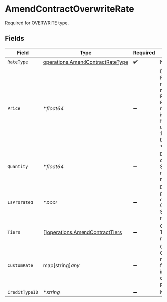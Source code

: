 # AmendContractOverwriteRate

Required for OVERWRITE type.


## Fields

| Field                                                                                                                                                      | Type                                                                                                                                                       | Required                                                                                                                                                   | Description                                                                                                                                                |
| ---------------------------------------------------------------------------------------------------------------------------------------------------------- | ---------------------------------------------------------------------------------------------------------------------------------------------------------- | ---------------------------------------------------------------------------------------------------------------------------------------------------------- | ---------------------------------------------------------------------------------------------------------------------------------------------------------- |
| `RateType`                                                                                                                                                 | [operations.AmendContractRateType](../../models/operations/amendcontractratetype.md)                                                                       | :heavy_check_mark:                                                                                                                                         | N/A                                                                                                                                                        |
| `Price`                                                                                                                                                    | **float64*                                                                                                                                                 | :heavy_minus_sign:                                                                                                                                         | Default price. For FLAT rate_type, this must be >=0. For PERCENTAGE rate_type, this is a decimal fraction, e.g. use 0.1 for 10%; this must be >=0 and <=1. |
| `Quantity`                                                                                                                                                 | **float64*                                                                                                                                                 | :heavy_minus_sign:                                                                                                                                         | Default quantity. For SUBSCRIPTION rate_type, this must be >=0.                                                                                            |
| `IsProrated`                                                                                                                                               | **bool*                                                                                                                                                    | :heavy_minus_sign:                                                                                                                                         | Default proration configuration. Only valid for SUBSCRIPTION rate_type.                                                                                    |
| `Tiers`                                                                                                                                                    | [][operations.AmendContractTiers](../../models/operations/amendcontracttiers.md)                                                                           | :heavy_minus_sign:                                                                                                                                         | Only set for TIERED rate_type.                                                                                                                             |
| `CustomRate`                                                                                                                                               | map[string]*any*                                                                                                                                           | :heavy_minus_sign:                                                                                                                                         | Only set for CUSTOM rate_type. This field is interpreted by custom rate processors.                                                                        |
| `CreditTypeID`                                                                                                                                             | **string*                                                                                                                                                  | :heavy_minus_sign:                                                                                                                                         | N/A                                                                                                                                                        |